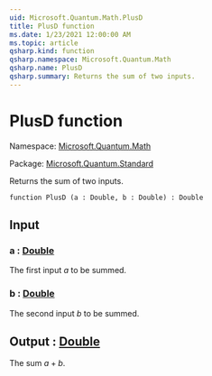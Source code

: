 ```yaml
---
uid: Microsoft.Quantum.Math.PlusD
title: PlusD function
ms.date: 1/23/2021 12:00:00 AM
ms.topic: article
qsharp.kind: function
qsharp.namespace: Microsoft.Quantum.Math
qsharp.name: PlusD
qsharp.summary: Returns the sum of two inputs.
---
```


# PlusD function

Namespace: [Microsoft.Quantum.Math](xref:Microsoft.Quantum.Math)

Package: [Microsoft.Quantum.Standard](https://nuget.org/packages/Microsoft.Quantum.Standard)


Returns the sum of two inputs.

```qsharp
function PlusD (a : Double, b : Double) : Double
```


## Input

### a : [Double](xref:microsoft.quantum.lang-ref.double)

The first input $a$ to be summed.


### b : [Double](xref:microsoft.quantum.lang-ref.double)

The second input $b$ to be summed.



## Output : [Double](xref:microsoft.quantum.lang-ref.double)

The sum $a + b$.